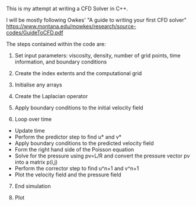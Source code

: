 This is my attempt at writing a CFD Solver in C++.

I will be mostly following Owkes' "A guide to writing your first CFD solver"
https://www.montana.edu/mowkes/research/source-codes/GuideToCFD.pdf

The steps contained within the code are:

1. Set input parameters: viscosity, density, number of grid points, time information, and boundary conditions

2. Create the index extents and the computational grid

3. Initialise any arrays 

4. Create the Laplacian operator

5. Apply boundary conditions to the initial velocity field

6. Loop over time 
  - Update time
  - Perform the predictor step to find u* and v*
  - Apply boundary conditions to the predicted velocity field
  - Form the right hand side of the Poisson equation
  - Solve for the pressure using pv=L/R and convert the pressure vector pv into a matrix p(i,j)
  - Perform the corrector step to find u^n+1 and v^n+1 
  - Plot the velocity field and the pressure field

7. End simulation

8. Plot
